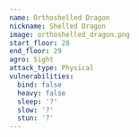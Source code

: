 ```yaml
---
name: Orthoshelled Dragon
nickname: Shelled Dragon
image: orthoshelled_dragon.png
start_floor: 28
end_floor: 29
agro: Sight
attack_type: Physical
vulnerabilities:
  bind: false
  heavy: false
  sleep: '?'
  slow: '?'
  stun: '?'
---
```

